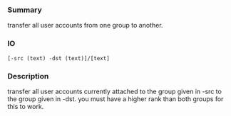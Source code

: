 ### Summary ###

transfer all user accounts from one group to another.

### IO ###

```[-src (text) -dst (text)]/[text]```

### Description ###

transfer all user accounts currently attached to the group given in -src to the group given in -dst. you must have a higher rank than both groups for this to work.